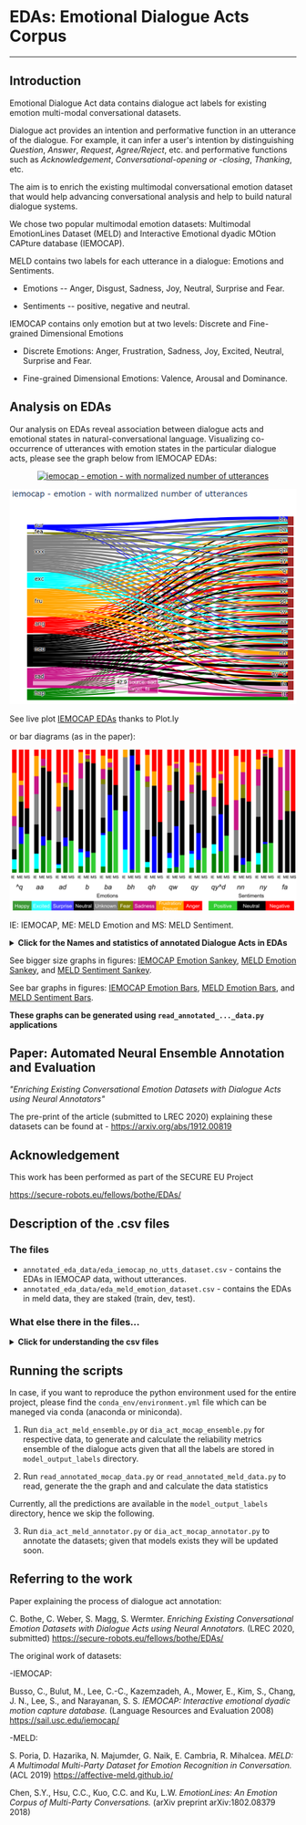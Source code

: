 # EDAs: Emotional Dialogue Acts Corpus

----------------------------------------------------

## Introduction

Emotional Dialogue Act data contains dialogue act labels 
for existing emotion multi-modal conversational datasets.

Dialogue act provides an intention and performative function in an utterance of the dialogue.
For example, it can infer a user's intention by distinguishing _Question_, _Answer_, _Request_, _Agree/Reject_, etc.
and performative functions such as _Acknowledgement_, _Conversational-opening or -closing_, _Thanking_, etc.


The aim is to enrich the existing multimodal conversational 
emotion dataset that would help advancing conversational analysis 
and help to build natural dialogue systems.

We chose two popular multimodal emotion datasets: 
Multimodal EmotionLines Dataset (MELD) and 
Interactive Emotional dyadic MOtion CAPture database (IEMOCAP).

MELD contains two labels for each utterance in a dialogue: 
Emotions and Sentiments.

- Emotions -- Anger, Disgust, Sadness, Joy, Neutral, Surprise and Fear.

- Sentiments -- positive, negative and neutral.

IEMOCAP contains only emotion but at two levels: 
Discrete and Fine-grained Dimensional Emotions 

- Discrete Emotions: Anger, Frustration, Sadness, Joy, Excited,
Neutral, Surprise and Fear.

- Fine-grained Dimensional Emotions: Valence, Arousal and Dominance.


## Analysis on EDAs

Our analysis on EDAs reveal association between 
dialogue acts and emotional states in natural-conversational language. 
Visualizing co-occurrence of utterances with emotion states 
in the particular dialogue acts, please see the graph below from IEMOCAP EDAs:
<figure class="video_container">
<div>
    <a href="https://plot.ly/~bothe/3/?share_key=g6BgCl1h7H2rUugLXuoAeg" target="_blank" title="iemocap - emotion - with normalized number of utterances" style="display: block; text-align: center;"><img src="https://plot.ly/~bothe/3.png?share_key=g6BgCl1h7H2rUugLXuoAeg" alt="iemocap - emotion - with normalized number of utterances" style="max-width: 100%;width: 600px;"  width="600" onerror="this.onerror=null;this.src='https://plot.ly/404.png';" /></a>
</div>
</figure>

![IEMOCAP Emotion](figures/iemocap_sankey_emotino_for_html.png)

See live plot [IEMOCAP EDAs](https://chart-studio.plot.ly/~bothe/3/) thanks to Plot.ly

or bar diagrams (as in the paper):

![All Combined Bars for IEMOCAP and MELD](figures/bar_diagrams.png)

IE: IEMOCAP, ME: MELD Emotion and MS: MELD Sentiment.

<details><summary><b>Click for the Names and statistics of annotated Dialogue Acts in EDAs</b></summary>
<p>
<table>
<tr>
<th>DA                    </th> <th> Dialogue Act                </th> <th> IEMO   </th> <th> MELD   </th>
</tr><tr>
<td>sd                    </td> <td> Statement-non-opinion       </td> <td> 43.97  </td> <td> 41.63  </td>
</tr><tr>
<td>sv                    </td> <td> Statement-opinion           </td> <td> 19.93  </td> <td> 09.34  </td>
</tr><tr>
<td>qy                    </td> <td> Yes-No-Question             </td> <td> 10.3   </td> <td> 12.39  </td>
</tr><tr>
<td>qw                    </td> <td> Wh-Question                 </td> <td>  7.26  </td> <td> 6.08   </td>
</tr><tr>
<td>b                     </td> <td> Acknowledge (Backchannel)   </td> <td>  2.89  </td> <td> 2.35   </td>
</tr><tr>
<td>ad                    </td> <td> Action-directive            </td> <td>  1.39  </td> <td> 2.31   </td>
</tr><tr>
<td>fc                    </td> <td> Conventional-closing        </td> <td>  1.37  </td> <td> 3.76   </td>
</tr><tr>
<td>ba                    </td> <td> Appreciation or Assessment  </td> <td>  1.21  </td> <td> 3.72   </td>
</tr><tr>
<td>aa                    </td> <td> Agree or Accept             </td> <td>  0.97  </td> <td> 0.50   </td>
</tr><tr>
<td>nn                    </td> <td> No-Answer                   </td> <td>  0.78  </td> <td> 0.80   </td>
</tr><tr>
<td>ny                    </td> <td> Yes-Answer                  </td> <td>  0.75  </td> <td> 0.88   </td>
</tr><tr>
<td>br                    </td> <td> Signal-non-understanding    </td> <td>  0.47  </td> <td> 1.13   </td>
</tr><tr>
<td>^q                    </td> <td> Quotation                   </td> <td>  0.37  </td> <td> 0.81   </td>
</tr><tr>
<td>na                    </td> <td> Affirmative non-yes answers </td> <td>  0.25  </td> <td> 0.34   </td>
</tr><tr>
<td>qh                    </td> <td> Rhetorical-Question         </td> <td>  0.23  </td> <td> 0.12   </td>
</tr><tr>
<td>bh                    </td> <td> Rhetorical Backchannel      </td> <td>  0.16  </td> <td> 0.30   </td>
</tr><tr>
<td>h                     </td> <td> Hedge                       </td> <td>  0.15  </td> <td> 0.02   </td>
</tr><tr>
<td>qo                    </td> <td> Open-question               </td> <td>  0.14  </td> <td> 0.10   </td>
</tr><tr>
<td>ft                    </td> <td> Thanking                    </td> <td>  0.13  </td> <td> 0.23   </td>
</tr><tr>
<td>qy^d                  </td> <td> Declarative Yes-No-Question </td> <td>  0.13  </td> <td> 0.29   </td>
</tr><tr>
<td>bf                    </td> <td> Reformulate                 </td> <td>  0.12  </td> <td> 0.19   </td>
</tr><tr>
<td>fp                    </td> <td> Conventional-opening        </td> <td>  0.12  </td> <td> 1.19   </td>
</tr><tr>
<td>fa                    </td> <td> Apology                     </td> <td>  0.07  </td> <td> 0.04   </td>
</tr><tr>
<td>fo                    </td> <td> Other Forward Function      </td> <td>  0.02  </td> <td> 0.05   </td>
</tr><tr>
<td>Total                 </td> <td>                             </td> <td> 10039  </td> <td> 13708 </td>
</tr>
</table>
Number of utterances per DA in respective datasets. 
All values are in percentages (\%) of the total number of utterances. 
IEMO is for IEMOCAP.
</p>
</details>

See bigger size graphs in figures: 
[IEMOCAP Emotion Sankey](https://chart-studio.plot.ly/~bothe/3), 
[MELD Emotion Sankey](https://chart-studio.plot.ly/~bothe/7), and 
[MELD Sentiment Sankey](https://chart-studio.plot.ly/~bothe/11).

See bar graphs in figures: [IEMOCAP Emotion Bars](figures/iemocap_bars_emotion.png), 
[MELD Emotion Bars](figures/meld_bars_emotion.png), and [MELD Sentiment Bars](figures/meld_bars_sentiment.png).

**These graphs can be generated using ```read_annotated_..._data.py``` applications**

## Paper: Automated Neural Ensemble Annotation and Evaluation

_"Enriching Existing Conversational Emotion Datasets with Dialogue Acts using Neural Annotators"_

The pre-print of the article (submitted to LREC 2020) explaining these datasets can be found at - 
https://arxiv.org/abs/1912.00819

## Acknowledgement  
This work has been performed as part of the SECURE EU Project 

https://secure-robots.eu/fellows/bothe/EDAs/

## Description of the .csv files

### The files
- ```annotated_eda_data/eda_iemocap_no_utts_dataset.csv``` - contains the EDAs in IEMOCAP data, without utterances.
- ```annotated_eda_data/eda_meld_emotion_dataset.csv``` - contains the EDAs in meld data, they are staked (train, dev, test).

### What else there in the files... 
<details><summary><b>Click for understanding the csv files</b></summary>
<p>

| Column Name  | Description                                                                                                        |
|--------------|--------------------------------------------------------------------------------------------------------------------|
| speaker      | Name of the speaker (in MELD) or speaker id (in IEMOCAP)                                                           |
| utt_id       | The index of an utterance in the dialogue, starting from 0 (in Meld) or starting 0 from speaker turn (in IEMOCAP)  |
| utterance    | String of utterance.                                                                                               |
| emotion      | The emotion (neutral, joy, excited, sadness, anger, surprise, fear, frustration, disgust) expressed by the speaker in the utterance.  |
| sentiment    | The sentiment (positive, neutral, negative) expressed by the speaker in the utterance (only in MELD).              |
| eda1         | Emotional dialogue act label from Utterance-level 1 model.                                                         |
| eda2         | Emotional dialogue act label from Utterance-level 2 model.                                                         |
| eda3         | Emotional dialogue act label from Context 1 model.                                                                 |
| eda4         | Emotional dialogue act label from Context 2 model.                                                                 |
| eda5         | Emotional dialogue act label from Context 3 model.                                                                 |
| EDA          | Final emotional dialogue act as an ensemble of all models (eda1, eda2, eda3, eda4, eda5)                           |
| all_match    | Flag to indicate if all EDAs are matching (eda1 = eda2 = eda3 = eda4 = eda5).                                      |
| con_match    | Flag to indicate EDAs matched based on context models.                                                             |
| match        | Flag to indicate EDAs matched based on confidence ranking.                                                         |

</p>
</details>


## Running the scripts

In case, if you want to reproduce the python environment used for the entire project, 
please find the  ```conda_env/environment.yml``` file
which can be maneged via conda (anaconda or miniconda).

1. Run ```dia_act_meld_ensemble.py``` or ```dia_act_mocap_ensemble.py``` for respective data,
 to generate and calculate the reliability metrics ensemble of the dialogue acts given that all the labels are stored in ```model_output_labels``` directory.

2. Run ```read_annotated_mocap_data.py``` or ```read_annotated_meld_data.py``` to read, generate the the graph and and calculate the data statistics   

Currently, all the predictions are available in the ```model_output_labels``` directory, hence we skip the following.

3. Run ```dia_act_meld_annotator.py``` or ```dia_act_mocap_annotator.py``` to annotate the datasets; 
given that models exists they will be updated soon.


## Referring to the work

Paper explaining the process of dialogue act annotation:

C. Bothe, C. Weber, S. Magg, S. Wermter. 
_Enriching Existing Conversational Emotion Datasets with Dialogue Acts using Neural Annotators._
(LREC 2020, submitted)
https://secure-robots.eu/fellows/bothe/EDAs/

The original work of datasets:

-IEMOCAP:

Busso, C., Bulut, M., Lee, C.-C., Kazemzadeh, A., Mower, E., Kim, S., Chang, J. N., Lee, S., and Narayanan, S. S. 
_IEMOCAP: Interactive emotional dyadic motion capture database._
(Language Resources and Evaluation 2008)
https://sail.usc.edu/iemocap/

-MELD:

S. Poria, D. Hazarika, N. Majumder, G. Naik, E. Cambria, R. Mihalcea. 
_MELD: A Multimodal Multi-Party Dataset for Emotion Recognition in Conversation._ 
(ACL 2019)
https://affective-meld.github.io/

Chen, S.Y., Hsu, C.C., Kuo, C.C. and Ku, L.W. 
_EmotionLines: An Emotion Corpus of Multi-Party Conversations._
(arXiv preprint arXiv:1802.08379 2018)


